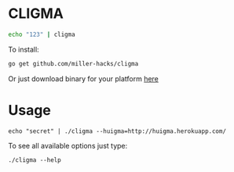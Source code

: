 CLIGMA
======

```bash
echo "123" | cligma
```

To install:

```bash
go get github.com/miller-hacks/cligma
```

Or just download binary for your platform [here](https://github.com/miller-hacks/cligma/releases)


Usage
=====

```
echo "secret" | ./cligma --huigma=http://huigma.herokuapp.com/
```

To see all available options just type:

```
./cligma --help
```